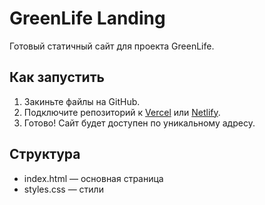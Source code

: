 # GreenLife Landing

Готовый статичный сайт для проекта GreenLife.

## Как запустить

1. Закиньте файлы на GitHub.
2. Подключите репозиторий к [Vercel](https://vercel.com) или [Netlify](https://netlify.com).
3. Готово! Сайт будет доступен по уникальному адресу.

## Структура

- index.html — основная страница
- styles.css — стили
